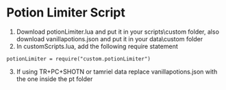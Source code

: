 # Potion Limiter Script
1. Download potionLimiter.lua and put it in your scripts\custom folder, also download vanillapotions.json and put it in your data\custom folder
2. In customScripts.lua, add the following require statement
```
potionLimiter = require("custom.potionLimiter")
```
3. If using TR+PC+SHOTN or tamriel data replace vanillapotions.json with the one inside the pt folder
